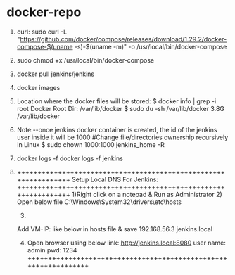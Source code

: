 # docker-repo

1) curl:
   sudo curl -L "https://github.com/docker/compose/releases/download/1.29.2/docker-compose-$(uname -s)-$(uname -m)" -o /usr/local/bin/docker-compose
2) sudo chmod +x /usr/local/bin/docker-compose
3) docker pull jenkins/jenkins
4) docker images
5) Location where the docker files will be stored:
   $ docker info | grep -i root
      Docker Root Dir: /var/lib/docker
   $ sudo du -sh /var/lib/docker
      3.8G    /var/lib/docker
7) Note:--once jenkins docker container is created, the id of the jenkins user inside it will be 1000
      #Change file/directories ownership recursively in Linux
      $ sudo chown 1000:1000 jenkins_home -R
8) docker logs -f <container-name>
      docker logs -f jenkins
9) ++++++++++++++++++++++++++++++++++++++++++++++++++++++++++++++++
		Setup Local DNS For Jenkins:
   ++++++++++++++++++++++++++++++++++++++++++++++++++++++++++++++++
      1)Right click on a notepad & Run as Administrator 
      2) Open below file
      C:\Windows\System32\drivers\etc\hosts
      
      3)
      Add VM-IP: like below in hosts file & save
      192.168.56.3 jenkins.local
      
      4) Open browser using below link:
      http://jenkins.local:8080
      user name: admin
      pwd: 1234
   ++++++++++++++++++++++++++++++++++++++++++++++++++++++++++++++++
